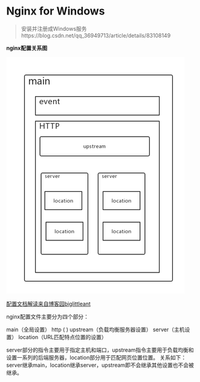 # Nginx for Windows
> 安装并注册成Windows服务https://blog.csdn.net/qq_36949713/article/details/83108149


**nginx配置关系图**

![图片来自https://blog.csdn.net/qq_29677867/article/details/90112472](../static/img/nginxconfig.png)

[配置文档解读来自博客园biglittleant](https://www.cnblogs.com/biglittleant/p/8979852.html)

nginx配置文件主要分为四个部分：

main（全局设置）
http ( )
upstream（负载均衡服务器设置）
server（主机设置）
location（URL匹配特点位置的设置）

server部分的指令主要用于指定主机和端口，upstream指令主要用于负载均衡和设置一系列的后端服务器，location部分用于匹配网页位置位置。
关系如下：
server继承main，location继承server，upstream即不会继承其他设置也不会被继承。